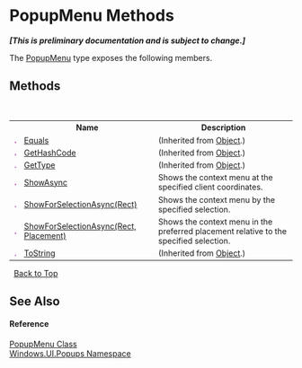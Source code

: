# PopupMenu Methods
 _**\[This is preliminary documentation and is subject to change.\]**_

The <a href="T_Windows_UI_Popups_PopupMenu">PopupMenu</a> type exposes the following members.


## Methods
&nbsp;<table><tr><th></th><th>Name</th><th>Description</th></tr><tr><td>![Public method](media/pubmethod.gif "Public method")</td><td><a href="http://msdn2.microsoft.com/en-us/library/bsc2ak47" target="_blank">Equals</a></td><td> (Inherited from <a href="http://msdn2.microsoft.com/en-us/library/e5kfa45b" target="_blank">Object</a>.)</td></tr><tr><td>![Public method](media/pubmethod.gif "Public method")</td><td><a href="http://msdn2.microsoft.com/en-us/library/zdee4b3y" target="_blank">GetHashCode</a></td><td> (Inherited from <a href="http://msdn2.microsoft.com/en-us/library/e5kfa45b" target="_blank">Object</a>.)</td></tr><tr><td>![Public method](media/pubmethod.gif "Public method")</td><td><a href="http://msdn2.microsoft.com/en-us/library/dfwy45w9" target="_blank">GetType</a></td><td> (Inherited from <a href="http://msdn2.microsoft.com/en-us/library/e5kfa45b" target="_blank">Object</a>.)</td></tr><tr><td>![Public method](media/pubmethod.gif "Public method")</td><td><a href="M_Windows_UI_Popups_PopupMenu_ShowAsync">ShowAsync</a></td><td>
Shows the context menu at the specified client coordinates.</td></tr><tr><td>![Public method](media/pubmethod.gif "Public method")</td><td><a href="M_Windows_UI_Popups_PopupMenu_ShowForSelectionAsync">ShowForSelectionAsync(Rect)</a></td><td>
Shows the context menu by the specified selection.</td></tr><tr><td>![Public method](media/pubmethod.gif "Public method")</td><td><a href="M_Windows_UI_Popups_PopupMenu_ShowForSelectionAsync_1">ShowForSelectionAsync(Rect, Placement)</a></td><td>
Shows the context menu in the preferred placement relative to the specified selection.</td></tr><tr><td>![Public method](media/pubmethod.gif "Public method")</td><td><a href="http://msdn2.microsoft.com/en-us/library/7bxwbwt2" target="_blank">ToString</a></td><td> (Inherited from <a href="http://msdn2.microsoft.com/en-us/library/e5kfa45b" target="_blank">Object</a>.)</td></tr></table>&nbsp;
<a href="#popupmenu-methods">Back to Top</a>

## See Also


#### Reference
<a href="T_Windows_UI_Popups_PopupMenu">PopupMenu Class</a><br /><a href="N_Windows_UI_Popups">Windows.UI.Popups Namespace</a><br />